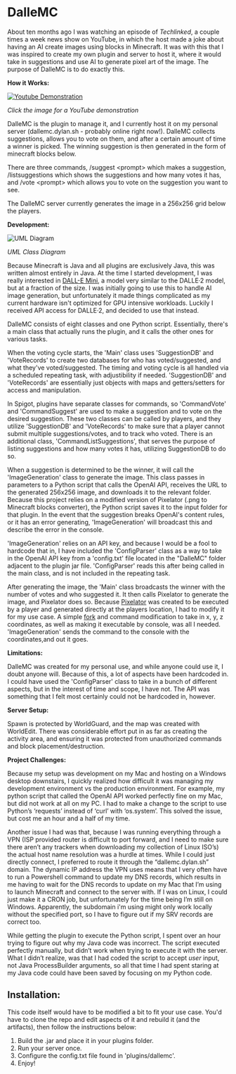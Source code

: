 # DalleMC

About ten months ago I was watching an episode of *Techlinked*, a couple times a week news show on YouTube, in which the host made a joke about having an AI create images using blocks in Minecraft. It was with this that I was inspired to create my own plugin and server to host it, where it would take in suggestions and use AI to generate pixel art of the image. The purpose of DalleMC is to do exactly this.

**How it Works:**

[![Youtube Demonstration](https://img.youtube.com/vi/IKPfUOyyxWk/0.jpg)](https://www.youtube.com/watch?v=IKPfUOyyxWk)

*Click the image for a YouTube demonstration*

DalleMC is the plugin to manage it, and I currently host it on my personal server (dallemc.dylan.sh - probably online right now!). DalleMC collects suggestions, allows you to vote on them, and after a certain amount of time a winner is picked. The winning suggestion is then generated in the form of minecraft blocks below.

There are three commands, /suggest &lt;prompt&gt; which makes a suggestion, /listsuggestions which shows the suggestions and how many votes it has, and /vote &lt;prompt&gt; which allows you to vote on the suggestion you want to see.

The DalleMC server currently generates the image in a 256x256 grid below the players.

**Development:**

![UML Diagram](https://github.com/dylan-sh/dallemc/assets/50163127/4ade713c-14e3-4a75-9501-6446d1b36968)

*UML Class Diagram*

Because Minecraft is Java and all plugins are exclusively Java, this was written almost entirely in Java. At the time I started development, I was really interested in [DALL-E Mini](https://github.com/borisdayma/dalle-mini), a model very similar to the DALLE·2 model, but at a fraction of the size. I was initially going to use this to handle AI image generation, but unfortunately it made things complicated as my current hardware isn't optimized for GPU intensive workloads. Luckily I received API access for DALLE·2, and decided to use that instead.

DalleMC consists of eight classes and one Python script. Essentially, there's a main class that actually runs the plugin, and it calls the other ones for various tasks. 

When the voting cycle starts, the 'Main' class uses 'SuggestionDB' and 'VoteRecords' to create two databases for who has voted/suggested, and what they've voted/suggested. The timing and voting cycle is all handled via a scheduled repeating task, with adjustibility if needed. 'SuggestionDB' and 'VoteRecords' are essentially just objects with maps and getters/setters for access and manipulation.

In Spigot, plugins have separate classes for commands, so 'CommandVote' and 'CommandSuggest' are used to make a suggestion and to vote on the desired suggestion. These two classes can be called by players, and they utilize 'SuggestionDB' and 'VoteRecords' to make sure that a player cannot submit multiple suggestions/votes, and to track who voted. There is an additional class, 'CommandListSuggestions', that serves the purpose of listing suggestions and how many votes it has, utilizing SuggestionDB to do so.

When a suggestion is determined to be the winner, it will call the 'ImageGeneration' class to generate the image. This class passes in parameters to a Python script that calls the OpenAI API, receives the URL to the generated 256x256 image, and downloads it to the relevant folder. Because this project relies on a modified version of Pixelator (.png to Minecraft blocks converter), the Python script saves it to the input folder for that plugin. In the event that the suggestion breaks OpenAI's content rules, or it has an error generating, 'ImageGeneration' will broadcast this and describe the error in the console.

'ImageGeneration' relies on an API key, and because I would be a fool to hardcode that in, I have included the 'ConfigParser' class as a way to take in the OpenAI API key from a 'config.txt' file located in the "DalleMC" folder adjacent to the plugin jar file. 'ConfigParser' reads this after being called in the main class, and is not included in the repeating task.

After generating the image, the 'Main' class broadcasts the winner with the number of votes and who suggested it. It then calls Pixelator to generate the image, and Pixelator does so. Because [Pixelator](https://github.com/TheBizii/Pixelator) was created to be executed by a player and generated directly at the players location, I had to modify it for my use case. A simple [fork](https://github.com/dylan-sh/Pixelator-Location) and command modification to take in x, y, z coordinates, as well as making it executable by console, was all I needed. 'ImageGeneration' sends the command to the console with the coordinates,and out it goes.

**Limitations:**

DalleMC was created for my personal use, and while anyone could use it, I doubt anyone will. Because of this, a lot of aspects have been hardcoded in. I could have used the 'ConfigParser' class to take in a bunch of different aspects, but in the interest of time and scope, I have not. The API was something that I felt most certainly could not be hardcoded in, however.

**Server Setup:**

Spawn is protected by WorldGuard, and the map was created with WorldEdit. There was considerable effort put in as far as creating the activity area, and ensuring it was protected from unauthorized commands and block placement/destruction.


**Project Challenges:**

Because my setup was development on my Mac and hosting on a Windows desktop downstairs, I quickly realized how difficult it was managing my development environment vs the production environment. For example, my python script that called the OpenAI API worked perfectly fine on my Mac, but did not work at all on my PC. I had to make a change to the script to use Python’s ‘requests’ instead of ‘curl’ with ‘os.system’. This solved the issue, but cost me an hour and a half of my time. 

Another issue I had was that, because I was running everything through a VPN (ISP provided router is difficult to port forward, and I need to make sure there aren’t any trackers when downloading my collection of Linux ISO’s) the actual host name resolution was a hurdle at times. While I could just directly connect, I preferred to route it through the “dallemc.dylan.sh” domain. The dynamic IP address the VPN uses means that I very often have to run a Powershell command to update my DNS records, which results in me having to wait for the DNS records to update on my Mac that I’m using to launch Minecraft and connect to the server with. If I was on Linux, I could just make it a CRON job, but unfortunately for the time being I’m still on Windows. Apparently, the subdomain i'm using might only work locally without the specified port, so I have to figure out if my SRV records are correct too.

While getting the plugin to execute the Python script, I spent over an hour trying to figure out why my Java code was incorrect. The script executed perfectly manually, but didn’t work when trying to execute it with the server. What I didn’t realize, was that I had coded the script to accept *user* input, not Java ProcessBuilder arguments, so all that time I had spent staring at my Java code could have been saved by focusing on my Python code.

## Installation:

This code itself would have to be modified a bit to fit your use case. You'd have to clone the repo and edit aspects of it and rebuild it (and the artifacts), then follow the instructions below:

1. Build the .jar and place it in your plugins folder.
2. Run your server once.
3. Configure the config.txt file found in 'plugins/dallemc'.
4. Enjoy!
